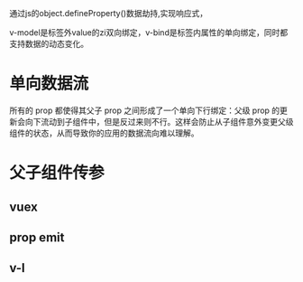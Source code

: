 通过js的object.defineProperty()数据劫持,实现响应式，

v-model是标签外value的zi双向绑定，v-bind是标签内属性的单向绑定，同时都支持数据的动态变化。

# 单向数据流

所有的 prop 都使得其父子 prop 之间形成了一个单向下行绑定：父级 prop 的更新会向下流动到子组件中，但是反过来则不行。这样会防止从子组件意外变更父级组件的状态，从而导致你的应用的数据流向难以理解。


# 父子组件传参

## vuex

## prop emit

## v-l